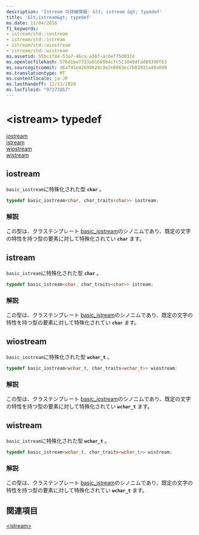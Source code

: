 ```yaml
---
description: 'Istream の詳細情報: &lt; istream &gt; typedef'
title: '&lt;istream&gt; typedef'
ms.date: 11/04/2016
f1_keywords:
- istream/std::iostream
- istream/std::istream
- istream/std::wiostream
- istream/std::wistream
ms.assetid: 55bc1f84-53a7-46ca-a36f-ac6ef75d0374
ms.openlocfilehash: 576d1be7733a01689b4cfc511049dfad89390f63
ms.sourcegitcommit: d6af41e42699628c3e2e6063ec7b03931a49a098
ms.translationtype: MT
ms.contentlocale: ja-JP
ms.lasthandoff: 12/11/2020
ms.locfileid: "97277857"
---
```

# <a name="ltistreamgt-typedefs"></a>&lt;istream&gt; typedef

[iostream](#iostream)\
[istream](#istream)\
[wiostream](#wiostream)\
[wistream](#wistream)

## <a name="iostream"></a><a name="iostream"></a> iostream

`basic_iostream`に特殊化された型 **`char`** 。

```cpp
typedef basic_iostream<char, char_traits<char>> iostream;
```

### <a name="remarks"></a>解説

この型は、クラステンプレート [basic_iostream](../standard-library/basic-iostream-class.md)のシノニムであり、既定の文字の特性を持つ型の要素に対して特殊化されてい **`char`** ます。

## <a name="istream"></a><a name="istream"></a> istream

`basic_istream`に特殊化された型 **`char`** 。

```cpp
typedef basic_istream<char, char_traits<char>> istream;
```

### <a name="remarks"></a>解説

この型は、クラステンプレート [basic_istream](../standard-library/basic-istream-class.md)のシノニムであり、既定の文字の特性を持つ型の要素に対して特殊化されてい **`char`** ます。

## <a name="wiostream"></a><a name="wiostream"></a> wiostream

`basic_iostream`に特殊化された型 **`wchar_t`** 。

```cpp
typedef basic_iostream<wchar_t, char_traits<wchar_t>> wiostream;
```

### <a name="remarks"></a>解説

この型は、クラステンプレート [basic_iostream](../standard-library/basic-iostream-class.md)のシノニムであり、既定の文字の特性を持つ型の要素に対して特殊化されてい **`wchar_t`** ます。

## <a name="wistream"></a><a name="wistream"></a> wistream

`basic_istream`に特殊化された型 **`wchar_t`** 。

```cpp
typedef basic_istream<wchar_t, char_traits<wchar_t>> wistream;
```

### <a name="remarks"></a>解説

この型は、クラステンプレート [basic_istream](../standard-library/basic-istream-class.md)のシノニムであり、既定の文字の特性を持つ型の要素に対して特殊化されてい **`wchar_t`** ます。

## <a name="see-also"></a>関連項目

[\<istream>](../standard-library/istream.md)
